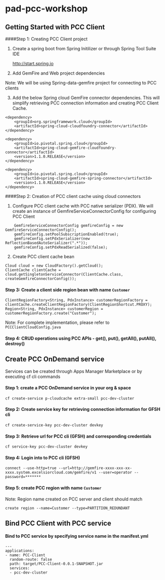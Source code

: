 # pad-pcc-workshop

## Getting Started with PCC Client

####Step 1: Creating PCC Client project

1. Create a spring boot from Spring Initilizer or through Spring Tool Suite IDE

	http://start.spring.io

2. Add GemFire and Web project dependencies 

 Note: We will be using Spring-data-gemfire project for connecting to PCC clients


3. Add the below Spring cloud GemFire connector dependencies. This will simplify retrieving PCC connection information and creating PCC Client Cache.

```
<dependency>
	<groupId>org.springframework.cloud</groupId>
	<artifactId>spring-cloud-cloudfoundry-connector</artifactId>
</dependency>

<dependency>
	<groupId>io.pivotal.spring.cloud</groupId>
	<artifactId>spring-cloud-gemfire-cloudfoundry-connector</artifactId>
	<version>1.1.0.RELEASE</version>
</dependency>

<dependency>
	<groupId>io.pivotal.spring.cloud</groupId>
	<artifactId>spring-cloud-gemfire-spring-connector</artifactId>
	<version>1.1.0.RELEASE</version>
</dependency>
```

####Step 2: Creation of PCC client cache using cloud connectors

1. Configure PCC client cache with PCC native serializer (PDX). We will create an instance of GemfireServiceConnectorConfig for configuring PCC Client

```
    GemfireServiceConnectorConfig gemfireConfig = new GemfireServiceConnectorConfig();
    gemfireConfig.setPoolSubscriptionEnabled(true);
    gemfireConfig.setPdxSerializer(new ReflectionBasedAutoSerializer(".*"));
    gemfireConfig.setPdxReadSerialized(false);

```
2. Create PCC client cache bean

```
Cloud cloud = new CloudFactory().getCloud();
ClientCache clientCache = cloud.getSingletonServiceConnector(ClientCache.class,  createGemfireConnectorConfig());

```

#### Step 3: Create a client side region bean with name `Customer`

```
ClientRegionFactory<String, PdxInstance> customerRegionFactory = clientCache.createClientRegionFactory(ClientRegionShortcut.PROXY);
Region<String, PdxInstance> customerRegion = customerRegionFactory.create("Customer");
```

Note: For complete implementation, please refer to `PCCClientCloudConfig.java`


#### Step 4: CRUD operations using PCC APIs - get(), put(), getAll(), putAll(), destroy()


## Create PCC OnDemand service
Services can be created through Apps Manager Marketplace or by executing cf cli commands

#### Step 1: create a PCC OnDemand service in your org & space

```
cf create-service p-cloudcache extra-small pcc-dev-cluster

```

#### Step 2: Create service key for retrieving connection information for GFSH cli

```
cf create-service-key pcc-dev-cluster devkey
```

#### Step 3: Retrieve url for PCC cli (GFSH) and corresponding credentials 

```
cf service-key pcc-dev-cluster devkey
```

#### Step 4: Login into to PCC cli (GFSH)

```
connect --use-http=true --url=http://gemfire-xxxx-xxx-xx-xxxx.system.excelsiorcloud.com/gemfire/v1 --user=operator --password=*******
```

#### Step 5: create PCC region with name `Customer`

Note: Region name created on PCC server and client should match

```
create region --name=Customer --type=PARTITION_REDUNDANT
```

## Bind PCC Client with PCC service

#### Bind to PCC service by specifying service name in the manifest.yml

```
---
applications:
- name: PCC-Client
  random-route: false
  path: target/PCC-Client-0.0.1-SNAPSHOT.jar
  services:
  - pcc-dev-cluster
```


